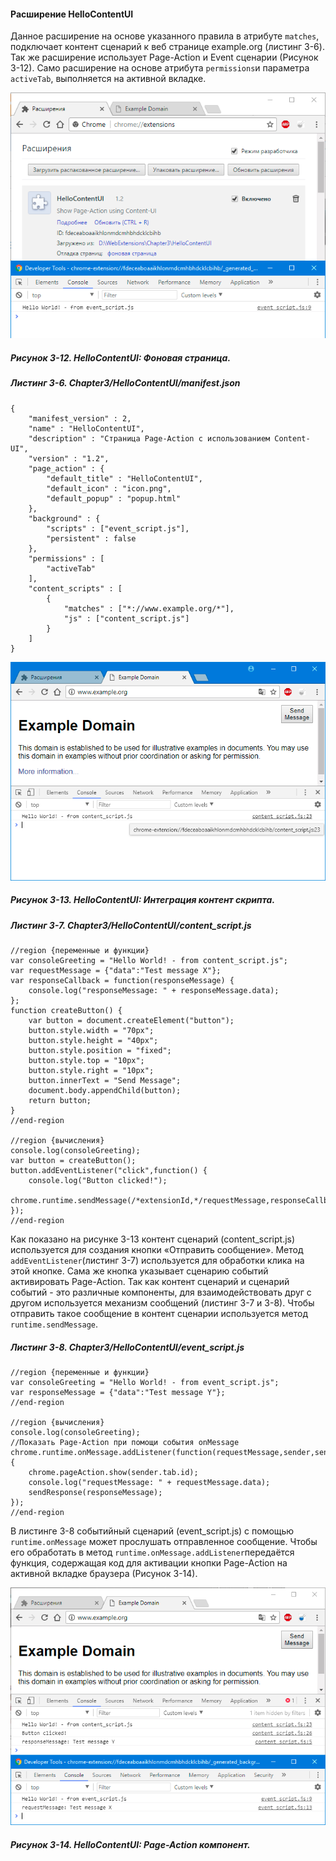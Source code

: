 #### Расширение HelloContentUI

Данное расширение на основе указанного правила в атрибуте `matches`, подключает контент сценарий к веб странице example.org \(листинг 3-6\). Так же расширение использует Page-Action и Event сценарии \(Рисунок 3-12\). Само расширение на основе атрибута `permissions`и параметра `activeTab`, выполняется на активной вкладке.

![Рисунок 3-12. HelloContentUI: Фоновая страница](/assets/figure-3-12.png)

##### Рисунок 3-12. _HelloContentUI: Фоновая страница._

##### Листинг 3-6. _Chapter3/HelloContentUI/manifest.json_

```
{
    "manifest_version" : 2,
    "name" : "HelloContentUI",
    "description" : "Страница Page-Action с использованием Content-UI",
    "version" : "1.2",
    "page_action" : {
        "default_title" : "HelloContentUI",
        "default_icon" : "icon.png",
        "default_popup" : "popup.html"
    },
    "background" : {
        "scripts" : ["event_script.js"],
        "persistent" : false
    },
    "permissions" : [
        "activeTab"
    ],
    "content_scripts" : [
        {
            "matches" : ["*://www.example.org/*"],
            "js" : ["content_script.js"]
        }
    ]
}
```

![Рисунок 3-13. HelloContentUI: Интеграция контент скрипта](/assets/figure-3-13.png)

##### Рисунок 3-13. _HelloContentUI: Интеграция контент скрипта._

##### Листинг 3-7. _Chapter3/HelloContentUI/content\_script.js_

```
//region {переменные и функции}
var consoleGreeting = "Hello World! - from content_script.js";
var requestMessage = {"data":"Test message X"};
var responseCallback = function(responseMessage) {
    console.log("responseMessage: " + responseMessage.data);
};
function createButton() {
    var button = document.createElement("button");
    button.style.width = "70px";
    button.style.height = "40px";
    button.style.position = "fixed";
    button.style.top = "10px";
    button.style.right = "10px";
    button.innerText = "Send Message";
    document.body.appendChild(button);
    return button;
}
//end-region

//region {вычисления}
console.log(consoleGreeting);
var button = createButton();
button.addEventListener("click",function() {
    console.log("Button clicked!");
    chrome.runtime.sendMessage(/*extensionId,*/requestMessage,responseCallback);
});
//end-region
```

Как показано на рисунке 3-13 контент сценарий \(content\_script.js\) используется для создания кнопки «Отправить сообщение». Метод `addEventListener`\(листинг 3-7\) используется для обработки клика на этой кнопке. Сама же кнопка указывает сценарию событий активировать Page-Action. Так как контент сценарий и сценарий событий - это различные компоненты, для взаимодействовать друг с другом используется механизм сообщений \(листинг 3-7 и 3-8\). Чтобы отправить такое сообщение в контент сценарии используется метод `runtime.sendMessage`.

##### Листинг 3-8. _Chapter3/HelloContentUI/event\_script.js_

```
//region {переменные и функции}
var consoleGreeting = "Hello World! - from event_script.js";
var responseMessage = {"data":"Test message Y"};
//end-region

//region {вычисления}
console.log(consoleGreeting);
//Показать Page-Action при помощи события onMessage
chrome.runtime.onMessage.addListener(function(requestMessage,sender,sendResponse) {
    chrome.pageAction.show(sender.tab.id);
    console.log("requestMessage: " + requestMessage.data);
    sendResponse(responseMessage);
});
//end-region
```

В листинге 3-8 событийный сценарий \(event\_script.js\) с помощью `runtime.onMessage` может прослушать отправленное сообщение. Чтобы его обработать в метод `runtime.onMessage.addListener`передаётся функция, содержащая код для активации кнопки Page-Action на активной вкладке браузера \(Рисунок 3-14\).

![Рисунок 3-14. HelloContentUI: Page-Action компонент](/assets/figure-3-14.png)

##### Рисунок 3-14. _HelloContentUI: Page-Action компонент._



